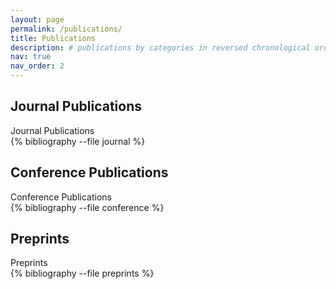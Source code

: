 ```yaml
---
layout: page
permalink: /publications/
title: Publications
description: # publications by categories in reversed chronological order. generated by jekyll-scholar.
nav: true
nav_order: 2
---
```


<!-- _pages/publications.md -->

<!-- Bibsearch Feature -->

<!-- {% include bib_search.liquid %} -->

<div class="publications">

## Journal Publications
<div class="publication-subheader">Journal Publications</div>
{% bibliography --file journal %}

## Conference Publications
<div class="publication-subheader">Conference Publications</div>
{% bibliography --file conference %}

## Preprints
<div class="publication-subheader">Preprints</div>
{% bibliography --file preprints %}

</div>
